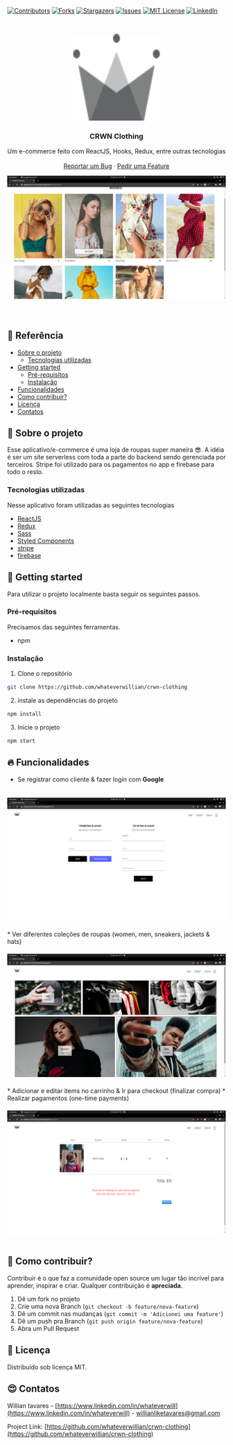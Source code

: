 [![Contributors][contributors-shield]][contributors-url]
[![Forks][forks-shield]][forks-url]
[![Stargazers][stars-shield]][stars-url]
[![Issues][issues-shield]][issues-url]
[![MIT License][license-shield]][license-url]
[![LinkedIn][linkedin-shield]][linkedin-url]

<br />
<p align="center">
  <a href="https://github.com/whateverwillian/go-barber-web">
    <img src="src/assets/crown.svg" alt="Logo" width="200" height="200">
  </a>
  <h3 align="center">CRWN Clothing</h3>
  <p align="center">
    Um e-commerce feito com ReactJS, Hooks, Redux, entre outras tecnologias
    <br />
    <br />
    <a href="https://github.com/whateverwillian/go-barber-web/issues">Reportar um Bug</a>
    ·
    <a href="https://github.com/whateverwillian/go-barber-web/issues">Pedir uma Feature</a>
  </p>
</p>
<img src="src/assets/womens.png" style="margin-bottom: 40px">

<!-- TABLE OF CONTENTS -->
## 📌 Referência

* [Sobre o projeto](#rocket-sobre-o-projeto)
  * [Tecnologias utilizadas](#tecnologias-utilizadas)
* [Getting started](#rainbow-getting-started)
  * [Pré-requisitos](#pré-requisitos)
  * [Instalação](#instalação)
* [Funcionalidades](#fire-funcionalidades)
* [Como contribuir?](#bug-como-contribuir)
* [Licença](#closed_book-licença)
* [Contatos](#heart_eyes-contatos)


<!-- ABOUT THE PROJECT -->
## :rocket: Sobre o projeto

<!-- [![Product Name Screen Shot][product-screenshot]](https://example.com) -->

Esse aplicativo/e-commerce é uma loja de roupas super maneira 😎. A idéia é ser um site serverless com toda a parte do backend sendo gerenciada por terceiros. Stripe foi utilizado para os pagamentos no app e firebase para todo o resto. 

### Tecnologias utilizadas
Nesse aplicativo foram utilizadas as seguintes tecnologias
* [ReactJS](https://pt-br.reactjs.org/)
* [Redux](https://www.typescriptlang.org/)
* [Sass]('https://sass-lang.com/')
* [Styled Components](https://styled-components.com/)
* [stripe]('https://stripe.com/')
* [firebase]('https://firebase.google.com/')

<!-- GETTING STARTED -->
## :rainbow: Getting started
Para utilizar o projeto localmente basta seguir os seguintes passos.

### Pré-requisitos

Precisamos das seguintes ferramentas.
* npm

### Instalação

1. Clone o repositório
```sh
git clone https://github.com/whateverwillian/crwn-clothing
```
2. instale as dependências do projeto
```sh
npm install
```
3. Inicie o projeto
```sh
npm start
```

## :fire: Funcionalidades

* Se registrar como cliente & fazer login com **Google**
<img src="src/assets/sign.png" style="margin-top:20px;margin-bottom:20px" />
* Ver diferentes coleções de roupas (women, men, sneakers, jackets & hats)
<img src="src/assets/home.png" style="margin-top:20px;margin-bottom:20px" />
* Adicionar e editar items no carrinho & Ir para checkout (finalizar compra)
* Realizar pagamentos (one-time payments)
<img src="src/assets/checkout.png" style="margin-top:20px;margin-bottom:20px" />

<!-- CONTRIBUTING -->
## :bug: Como contribuir?

Contribuir é o que faz a comunidade open source um lugar tão incrível para aprender, inspirar e criar. Qualquer contribuição é **apreciada**.

1. Dê um fork no projeto
2. Crie uma nova Branch (`git checkout -b feature/nova-feature`)
3. Dê um commit nas mudanças (`git commit -m 'Adicionei uma feature'`)
4. Dê um push pra Branch (`git push origin feature/nova-feature`)
5. Abra um Pull Request

## :closed_book: Licença

Distribuído sob licença MIT.

<!-- CONTACT -->
## :heart_eyes: Contatos

Willian tavares - [https://www.linkedin.com/in/whateverwill](https://www.linkedin.com/in/whateverwill) - willianliketavares@gmail.com

Project Link: [https://github.com/whateverwillian/crwn-clothing](https://github.com/whateverwillian/crwn-clothing)


<!-- MARKDOWN LINKS & IMAGES -->
<!-- https://www.markdownguide.org/basic-syntax/#reference-style-links -->
[contributors-shield]: https://img.shields.io/github/contributors/whateverwillian/crwn-clothing?style=flat-square
[contributors-url]: https://github.com/whateverwillian/crwn-clothing/graphs/contributors
[forks-shield]: https://img.shields.io/github/forks/whateverwillian/crwn-clothing?style=flat-square
[forks-url]: https://github.com/whateverwillian/crwn-clothing/network/members
[stars-shield]: https://img.shields.io/github/stars/whateverwillian/crwn-clothing?style=flat-square
[stars-url]: https://github.com/whateverwillian/crwn-clothing/stargazers
[issues-shield]: https://img.shields.io/github/issues/whateverwillian/crwn-clothing?style=flat-square
[issues-url]: https://github.com/whateverwillian/crwn-clothing/issues
[license-shield]: https://img.shields.io/github/license/whateverwillian/crwn-clothing?style=flat-square
[license-url]: https://github.com/whateverwillian/crwn-clothing/blob/master/LICENSE.txt
[linkedin-shield]: https://img.shields.io/badge/-LinkedIn-black.svg?style=flat-square&logo=linkedin&colorB=555
[linkedin-url]: https://linkedin.com/in/whateverwill